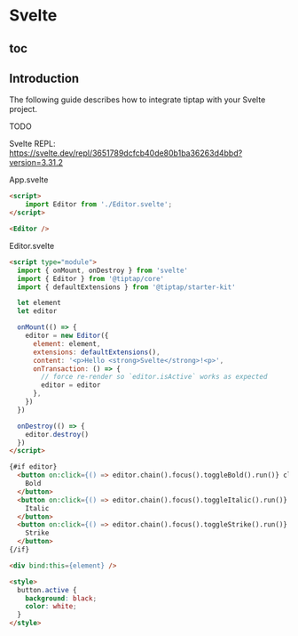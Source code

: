 # Svelte

## toc

## Introduction
The following guide describes how to integrate tiptap with your Svelte project.

TODO

Svelte REPL: https://svelte.dev/repl/3651789dcfcb40de80b1ba36263d4bbd?version=3.31.2

App.svelte
```html
<script>
	import Editor from './Editor.svelte';
</script>

<Editor />
```

Editor.svelte
```html
<script type="module">
  import { onMount, onDestroy } from 'svelte'
  import { Editor } from '@tiptap/core'
  import { defaultExtensions } from '@tiptap/starter-kit'

  let element
  let editor

  onMount(() => {
    editor = new Editor({
      element: element,
      extensions: defaultExtensions(),
      content: '<p>Hello <strong>Svelte</strong>!<p>',
      onTransaction: () => {
        // force re-render so `editor.isActive` works as expected
        editor = editor
      },
    })
  })

  onDestroy(() => {
    editor.destroy()
  })
</script>

{#if editor}
  <button on:click={() => editor.chain().focus().toggleBold().run()} class:active={editor.isActive('bold')}>
    Bold
  </button>
  <button on:click={() => editor.chain().focus().toggleItalic().run()} class:active={editor.isActive('italic')}>
    Italic
  </button>
  <button on:click={() => editor.chain().focus().toggleStrike().run()} class:active={editor.isActive('strike')}>
    Strike
  </button>
{/if}

<div bind:this={element} />

<style>
  button.active {
    background: black;
    color: white;
  }
</style>
```
